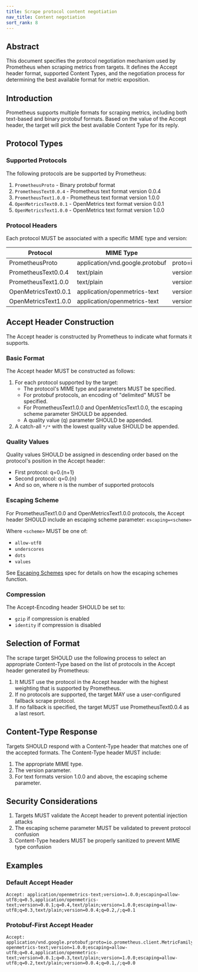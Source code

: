 ```yaml
---
title: Scrape protocol content negotiation
nav_title: Content negotiation
sort_rank: 8
---
```


## Abstract

This document specifies the protocol negotiation mechanism used by Prometheus
when scraping metrics from targets. It defines the Accept header format,
supported Content Types, and the negotiation process for determining the best
available format for metric exposition.

## Introduction

Prometheus supports multiple formats for scraping metrics, including both
text-based and binary protobuf formats. Based on the value of the Accept header,
the target will pick the best available Content Type for its reply.

## Protocol Types

### Supported Protocols

The following protocols are be supported by Prometheus:

1. `PrometheusProto` - Binary protobuf format
2. `PrometheusText0.0.4` - Prometheus text format version 0.0.4
3. `PrometheusText1.0.0` - Prometheus text format version 1.0.0
4. `OpenMetricsText0.0.1` - OpenMetrics text format version 0.0.1
5. `OpenMetricsText1.0.0` - OpenMetrics text format version 1.0.0

### Protocol Headers

Each protocol MUST be associated with a specific MIME type and version:

| Protocol             | MIME Type                       | Parameters                                                 |
| -------------------- | ------------------------------- | ---------------------------------------------------------- |
| PrometheusProto      | application/vnd.google.protobuf | proto=io.prometheus.client.MetricFamily;encoding=delimited |
| PrometheusText0.0.4  | text/plain                      | version=0.0.4                                              |
| PrometheusText1.0.0  | text/plain                      | version=1.0.0                                              |
| OpenMetricsText0.0.1 | application/openmetrics-text    | version=0.0.1                                              |
| OpenMetricsText1.0.0 | application/openmetrics-text    | version=1.0.0                                              |

## Accept Header Construction

The Accept header is constructed by Prometheus to indicate what formats
it supports.

### Basic Format

The Accept header MUST be constructed as follows:

1. For each protocol supported by the target:
   - The protocol's MIME type and parameters MUST be specified.
   - For protobuf protocols, an encoding of "delimited" MUST be specified.
   - For PrometheusText1.0.0 and OpenMetricsText1.0.0, the escaping scheme
     parameter SHOULD be appended.
   - A quality value (q) parameter SHOULD be appended.
2. A catch-all `*/*` with the lowest quality value SHOULD be appended.

### Quality Values

Quality values SHOULD be assigned in descending order based on the protocol's
position in the Accept header:

- First protocol: q=0.{n+1}
- Second protocol: q=0.{n}
- And so on, where n is the number of supported protocols

### Escaping Scheme

For PrometheusText1.0.0 and OpenMetricsText1.0.0 protocols, the Accept header
SHOULD include an escaping scheme parameter: `escaping=<scheme>`

Where `<scheme>` MUST be one of:

- `allow-utf8`
- `underscores`
- `dots`
- `values`

See [Escaping Schemes](escaping_schemes.md) spec for details on how the escaping
schemes function.

### Compression

The Accept-Encoding header SHOULD be set to:

- `gzip` if compression is enabled
- `identity` if compression is disabled

## Selection of Format

The scrape target SHOULD use the following process to select an appropriate
Content-Type based on the list of protocols in the Accept header generated by
Prometheus:

1. It MUST use the protocol in the Accept header with the highest weighting that
   is supported by Prometheus.
2. If no protocols are supported, the target MAY use a user-configured fallback
   scrape protocol.
3. If no fallback is specified, the target MUST use PrometheusText0.0.4 as a
   last resort.

## Content-Type Response

Targets SHOULD respond with a Content-Type header that matches one of the
accepted formats. The Content-Type header MUST include:

1. The appropriate MIME type.
2. The version parameter.
3. For text formats version 1.0.0 and above, the escaping scheme parameter.

## Security Considerations

1. Targets MUST validate the Accept header to prevent potential injection attacks
2. The escaping scheme parameter MUST be validated to prevent protocol confusion
3. Content-Type headers MUST be properly sanitized to prevent MIME type confusion

## Examples

### Default Accept Header

```
Accept: application/openmetrics-text;version=1.0.0;escaping=allow-utf8;q=0.5,application/openmetrics-text;version=0.0.1;q=0.4,text/plain;version=1.0.0;escaping=allow-utf8;q=0.3,text/plain;version=0.0.4;q=0.2,/;q=0.1
```

### Protobuf-First Accept Header

```
Accept: application/vnd.google.protobuf;proto=io.prometheus.client.MetricFamily;encoding=delimited;q=0.5,application/
openmetrics-text;version=1.0.0;escaping=allow-utf8;q=0.4,application/openmetrics-text;version=0.0.1;q=0.3,text/plain;version=1.0.0;escaping=allow-utf8;q=0.2,text/plain;version=0.0.4;q=0.1,/;q=0.0
```
